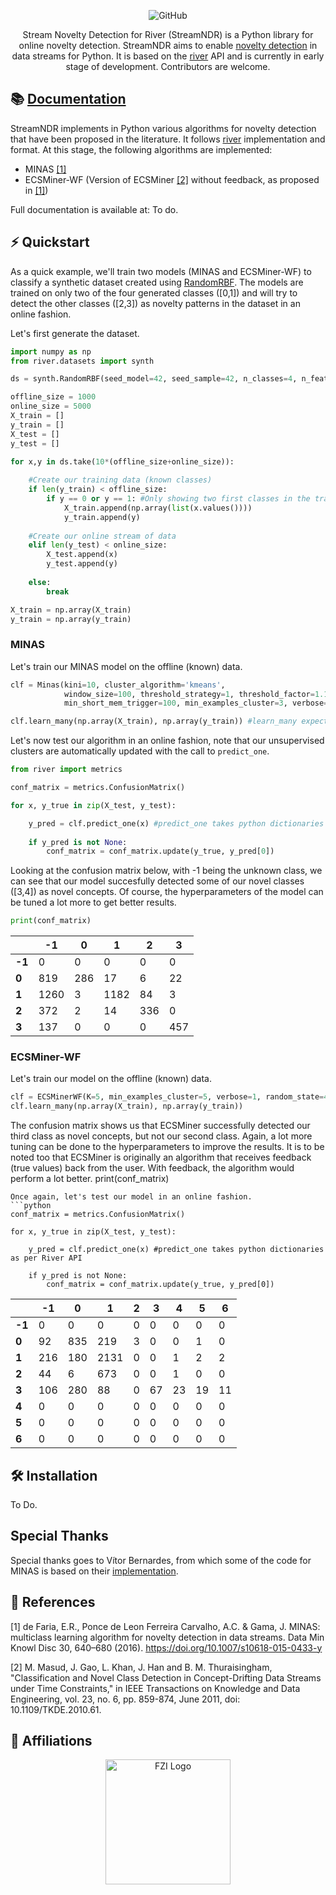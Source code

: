 <p align="center">
    <img alt="GitHub" src="https://img.shields.io/github/license/jgaud/streamndr">
</p>
<p align="center">
    Stream Novelty Detection for River (StreamNDR) is a Python library for online novelty detection.
    StreamNDR aims to enable <a href="https://deepai.org/machine-learning-glossary-and-terms/novelty-detection">novelty detection</a> in data streams for Python.
    It is based on the <a href="https://www.riverml.xyz">river</a> API and is currently in early stage of development. Contributors are welcome.
</p>

## 📚 [Documentation]()
StreamNDR implements in Python various algorithms for novelty detection that have been proposed in the literature. It follows <a href="https://www.riverml.xyz">river</a> implementation and format. At this stage, the following algorithms are implemented:
- MINAS [[1]](#1)
- ECSMiner-WF (Version of ECSMiner [[2]](#2) without feedback, as proposed in [[1]](#1))

Full documentation is available at: To do.

## ⚡️ Quickstart

As a quick example, we'll train two models (MINAS and ECSMiner-WF) to classify a synthetic dataset created using [RandomRBF](https://riverml.xyz/dev/api/datasets/synth/RandomRBF/). The models are trained on only two of the four generated classes ([0,1]) and will try to detect the other classes ([2,3]) as novelty patterns in the dataset in an online fashion.

Let's first generate the dataset.
```python
import numpy as np
from river.datasets import synth

ds = synth.RandomRBF(seed_model=42, seed_sample=42, n_classes=4, n_features=5, n_centroids=10)

offline_size = 1000
online_size = 5000
X_train = []
y_train = []
X_test = []
y_test = []

for x,y in ds.take(10*(offline_size+online_size)):
    
    #Create our training data (known classes)
    if len(y_train) < offline_size:
        if y == 0 or y == 1: #Only showing two first classes in the training set
            X_train.append(np.array(list(x.values())))
            y_train.append(y)
    
    #Create our online stream of data
    elif len(y_test) < online_size:
        X_test.append(x)
        y_test.append(y)
        
    else:
        break

X_train = np.array(X_train)
y_train = np.array(y_train)
```


### MINAS
Let's train our MINAS model on the offline (known) data.
```python
clf = Minas(kini=10, cluster_algorithm='kmeans', 
            window_size=100, threshold_strategy=1, threshold_factor=1.1, 
            min_short_mem_trigger=100, min_examples_cluster=3, verbose=1, random_state=42)

clf.learn_many(np.array(X_train), np.array(y_train)) #learn_many expects numpy arrays or pandas dataframes
```

Let's now test our algorithm in an online fashion, note that our unsupervised clusters are automatically updated with the call to ```predict_one```.

```python
from river import metrics

conf_matrix = metrics.ConfusionMatrix()

for x, y_true in zip(X_test, y_test):

    y_pred = clf.predict_one(x) #predict_one takes python dictionaries as per River API
    
    if y_pred is not None:
        conf_matrix = conf_matrix.update(y_true, y_pred[0])
```
Looking at the confusion matrix below, with -1 being the unknown class, we can see that our model succesfully detected some of our novel classes ([3,4]) as novel concepts. Of course, the hyperparameters of the model can be tuned a lot more to get better results.
```python
print(conf_matrix)
```
|        | **-1** | **0** | **1** | **2** | **3** |
|--------|--------|-------|-------|-------|-------|
| **-1** | 0      | 0     | 0     | 0     | 0     |
| **0**  | 819    | 286   | 17    | 6     | 22    |
| **1**  | 1260   | 3     | 1182  | 84    | 3     |
| **2**  | 372    | 2     | 14    | 336   | 0     |
| **3**  | 137    | 0     | 0     | 0     | 457   |

### ECSMiner-WF
Let's train our model on the offline (known) data.

```python
clf = ECSMinerWF(K=5, min_examples_cluster=5, verbose=1, random_state=42, ensemble_size=20)
clf.learn_many(np.array(X_train), np.array(y_train))
```
The confusion matrix shows us that ECSMiner successfully detected our third class as novel concepts, but not our second class. Again, a lot more tuning can be done to the hyperparameters to improve the results. It is to be noted too that ECSMiner is originally an algorithm that receives feedback (true values) back from the user. With feedback, the algorithm would perform a lot better.
print(conf_matrix)
```
Once again, let's test our model in an online fashion.
```python
conf_matrix = metrics.ConfusionMatrix()

for x, y_true in zip(X_test, y_test):

    y_pred = clf.predict_one(x) #predict_one takes python dictionaries as per River API
    
    if y_pred is not None:
        conf_matrix = conf_matrix.update(y_true, y_pred[0])
```



|        | **-1** | **0** | **1** | **2** | **3** | **4** | **5** | **6** |
|--------|--------|-------|-------|-------|-------|-------|-------|-------|
| **-1** | 0      | 0     | 0     | 0     | 0     | 0     | 0     | 0     |
| **0**  | 92     | 835   | 219   | 3     | 0     | 0     | 1     | 0     |
| **1**  | 216    | 180   | 2131  | 0     | 0     | 1     | 2     | 2     |
| **2**  | 44     | 6     | 673   | 0     | 0     | 1     | 0     | 0     |
| **3**  | 106    | 280   | 88    | 0     | 67    | 23    | 19    | 11    |
| **4**  | 0      | 0     | 0     | 0     | 0     | 0     | 0     | 0     |
| **5**  | 0      | 0     | 0     | 0     | 0     | 0     | 0     | 0     |
| **6**  | 0      | 0     | 0     | 0     | 0     | 0     | 0     | 0     |

## 🛠 Installation

To Do.

## Special Thanks
Special thanks goes to Vítor Bernardes, from which some of the code for MINAS is based on their [implementation](https://github.com/vbernardes/minas).

## 💬 References
<a id="1">[1]</a> 
de Faria, E.R., Ponce de Leon Ferreira Carvalho, A.C. & Gama, J. MINAS: multiclass learning algorithm for novelty detection in data streams. Data Min Knowl Disc 30, 640–680 (2016). https://doi.org/10.1007/s10618-015-0433-y

<a id="2">[2]</a>
M. Masud, J. Gao, L. Khan, J. Han and B. M. Thuraisingham, "Classification and Novel Class Detection in Concept-Drifting Data Streams under Time Constraints," in IEEE Transactions on Knowledge and Data Engineering, vol. 23, no. 6, pp. 859-874, June 2011, doi: 10.1109/TKDE.2010.61.

## 🏫 Affiliations

<p align="center">
    <img src="http://www.uottawa.ca/brand/sites/www.uottawa.ca.brand/files/uottawa_hor_wg9.png" alt="FZI Logo" height="200"/>
</p>
